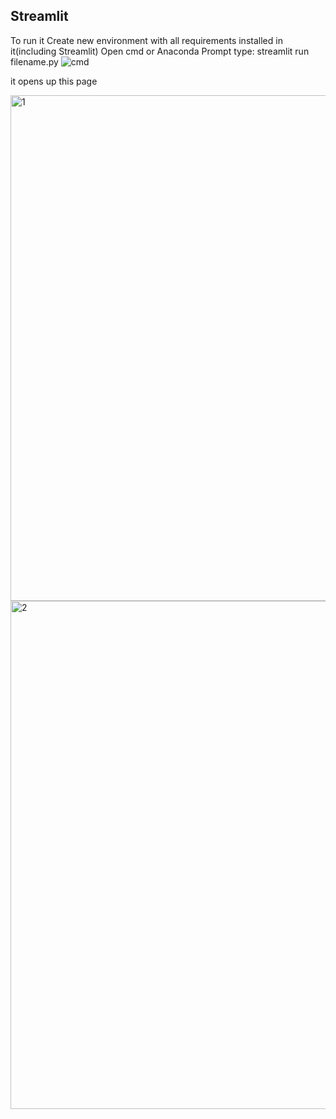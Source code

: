 ## Streamlit
To run it
Create new environment with all requirements installed in it(including Streamlit)
Open cmd or Anaconda Prompt
type: streamlit run filename.py
![cmd](https://user-images.githubusercontent.com/29397302/84934365-d9c07900-b0f4-11ea-811f-5e24d1eef988.JPG)

it opens up this page

<img width="809" alt="1" src="https://user-images.githubusercontent.com/29397302/84934537-15f3d980-b0f5-11ea-827d-e6e8d8005dab.png">

<img width="813" alt="2" src="https://user-images.githubusercontent.com/29397302/84934565-1ee4ab00-b0f5-11ea-96a5-2479e3d58417.png">
